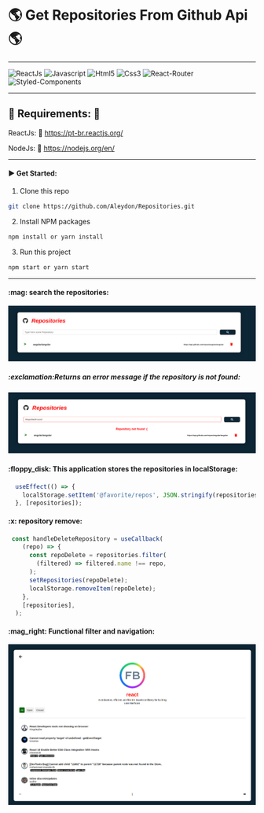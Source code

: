 # :earth_americas: Get Repositories From Github Api :earth_americas:

---

![ReactJs](https://img.shields.io/badge/React-20232A?style=for-the-badge&logo=react&logoColor=61DAFB)
![Javascript](https://img.shields.io/badge/JavaScript-323330?style=for-the-badge&logo=javascript&logoColor=F7DF1E)
![Html5](https://img.shields.io/badge/HTML5-E34F26?style=for-the-badge&logo=html5&logoColor=white)
![Css3](https://img.shields.io/badge/CSS3-1572B6?style=for-the-badge&logo=css3&logoColor=white)
![React-Router](https://img.shields.io/badge/React_Router-CA4245?style=for-the-badge&logo=react-router&logoColor=white)
![Styled-Components](https://img.shields.io/badge/styled--components-DB7093?style=for-the-badge&logo=styled-components&logoColor=white)

---

## :pushpin: Requirements: :pushpin: 

ReactJs: :link: https://pt-br.reactjs.org/

NodeJs: :link: https://nodejs.org/en/


---
#### :arrow_forward:   Get Started: 

  1. Clone this repo
   ```sh
   git clone https://github.com/Aleydon/Repositories.git
   ```
  2. Install NPM packages
   ```sh
   npm install or yarn install
   ```
   3. Run this project
   ```sh
   npm start or yarn start
   ```
---  


<h4>:mag: search the repositories:</h4> 

![Search-Repositories](images/added_repositorie.png)


<h5>:exclamation:Returns an error message if the repository is not found:</h5>

![Repositories-Not-Found](images/repo_not_found.png)


<h4> :floppy_disk: This application stores the repositories in localStorage:</h4>

```js
  useEffect(() => {
    localStorage.setItem('@favorite/repos', JSON.stringify(repositories));
  }, [repositories]);  
```

<h4>:x: repository  remove:</h4>

```js
 const handleDeleteRepository = useCallback(
    (repo) => {
      const repoDelete = repositories.filter(
        (filtered) => filtered.name !== repo,
      );
      setRepositories(repoDelete);
      localStorage.removeItem(repoDelete);
    },
    [repositories],
  );
```
<h4>:mag_right: Functional filter and navigation:</h4>

![Filter-Pagination](images/View_issues_and_pagination.png)
